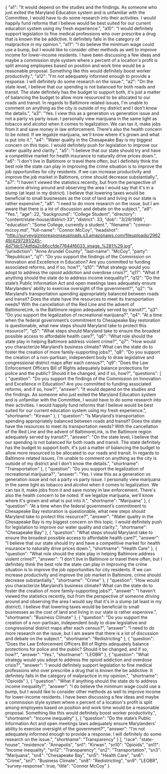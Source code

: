 {
  "a1": "It would depend on the studies and the findings.   As someone who just exited the Maryland Education system and is unfamiliar with the Committee, I would have to do some research into their activities. I would happily fund reforms that I believe would be best suited for our current education system using my fresh experience.",
  "a10": "I would definitely support legislation to fine medical professions who over prescribe a drug that is known the be addictive. It definitely falls in the category of malpractice in my opinion.",
  "a11": "I do believe the minimum wage could use a bump, but I would like to consider other methods as well to improve income for lower-income residents.   I have been discussing a few ideas and maybe a commission style system where x percent of a location's profit is split among employees based on position and work time would be a reasonable proposal. Something like this would definitely boost worker productivity.",
  "a12": "I'm not adequately informed enough to provide a response. I will definitely do some research on the issue.",
  "a2": "On the state level, I believe that our spending is not balanced for both roads and transit. The state definitely has the budget to support both, it's just a matter of balancing the budget to allow more resourced to be allocated to our roads and transit.  In regards to Baltimore related issues, I'm unable to comment on anything as the city is outside of my district and I don't know the details.",
  "a3": "Yes. I view this as a generation vs generation issue and not a party vs party issue.  I personally view marijuana in the same light as tobacco and alcohol when it comes to legalization. We can tax it, make jobs from it and save money in law enforcement. There's also the health concern to be noted. If we legalize marijuana, we'll know where it's grown and what is put into it.",
  "a4": "Water quality in the Chesapeake Bay is my biggest concern on this topic. I would definitely push for legislation to improve our water quality and clarity.",
  "a5": "I believe that our state should try and have a competitive market for health insurance to naturally drive prices down.",
  "a6": "I don't live in Baltimore or travel there often, but I definitely think the best role the state can play in improving the crime situation is to improve the job opportunities for city residents. If we can increase productivity and improve the job market in Baltimore, crime should decrease substantially.",
  "a7": "I haven't viewed the statistics recently, but from the perspective of someone driving around and observing the area I would say that it's in a slump (at least in my district). I believe that lowering taxes would be beneficial to small businesses as the cost of land and living in our state is rather expensive.",
  "a8": "I need to do more research on the issue, but I am aware that there is a lot of discussion and debate on the subject.",
  "a9": "Yes.",
  "age": 22,
  "background": "College Student",
  "directory": "content/state-house/district-33",
  "district": 33,
  "dob": "3/29/1996",
  "education": "Some College, currently a student.",
  "filename": "connor-mccoy.md",
  "full-name": "Connor McCoy",
  "headshot": "http://surveygizmoresponseuploads.s3.amazonaws.com/fileuploads/296249/4297291/245-4d71dc574dfda2c86ccfde77644f6033_image_%281%29.jpg",
  "jurisdiction": "Anne Arundel County",
  "last-name": "McCoy",
  "party": "Republican",
  "q1": "Do you support the findings of the Commission on Innovation and Excellence in Education? Are you committed to funding associated reforms, and if so, how?",
  "q10": "What strategy would you adopt to address the opioid addiction and overdose crisis?",
  "q11": "What if anything should the state do to address income inequality?",
  "q12": "Do the state’s Public Information Act and open meetings laws adequately ensure Marylanders’ ability to exercise oversight of the government?",
  "q2": "Is Maryland’s transportation spending appropriately balanced between roads and transit? Does the state have the resources to meet its transportation needs? With the cancellation of the Red Line and the advent of BaltimoreLink, is the Baltimore region adequately served by transit?",
  "q3": "Do you support the legalization of recreational marijuana?",
  "q4": "At a time when the federal government’s commitment to Chesapeake Bay restoration is questionable, what new steps should Maryland take to protect this resource?",
  "q5": "What steps should Maryland take to ensure the broadest possible access to affordable health care?",
  "q6": "What role should the state play in helping Baltimore address violent crime?",
  "q7": "How would you characterize Maryland’s business climate? What can the state do to foster the creation of more family-supporting jobs?",
  "q8": "Do you support the creation of a non-partisan, independent body to draw legislative and congressional district maps after each census?",
  "q9": "Does the Law Enforcement Officers Bill of Rights adequately balance protections for police and the public? Should it be changed, and if so, how?",
  "questions": [
    {
      "question": "Do you support the findings of the Commission on Innovation and Excellence in Education? Are you committed to funding associated reforms, and if so, how?",
      "answer": "It would depend on the studies and the findings.   As someone who just exited the Maryland Education system and is unfamiliar with the Committee, I would have to do some research into their activities. I would happily fund reforms that I believe would be best suited for our current education system using my fresh experience.",
      "shortname": "Kirwan"
    },
    {
      "question": "Is Maryland’s transportation spending appropriately balanced between roads and transit? Does the state have the resources to meet its transportation needs? With the cancellation of the Red Line and the advent of BaltimoreLink, is the Baltimore region adequately served by transit?",
      "answer": "On the state level, I believe that our spending is not balanced for both roads and transit. The state definitely has the budget to support both, it's just a matter of balancing the budget to allow more resourced to be allocated to our roads and transit.  In regards to Baltimore related issues, I'm unable to comment on anything as the city is outside of my district and I don't know the details.",
      "shortname": "Transportation"
    },
    {
      "question": "Do you support the legalization of recreational marijuana?",
      "answer": "Yes. I view this as a generation vs generation issue and not a party vs party issue.  I personally view marijuana in the same light as tobacco and alcohol when it comes to legalization. We can tax it, make jobs from it and save money in law enforcement. There's also the health concern to be noted. If we legalize marijuana, we'll know where it's grown and what is put into it.",
      "shortname": "Marijuana"
    },
    {
      "question": "At a time when the federal government’s commitment to Chesapeake Bay restoration is questionable, what new steps should Maryland take to protect this resource?",
      "answer": "Water quality in the Chesapeake Bay is my biggest concern on this topic. I would definitely push for legislation to improve our water quality and clarity.",
      "shortname": "Chesapeake Bay"
    },
    {
      "question": "What steps should Maryland take to ensure the broadest possible access to affordable health care?",
      "answer": "I believe that our state should try and have a competitive market for health insurance to naturally drive prices down.",
      "shortname": "Health Care"
    },
    {
      "question": "What role should the state play in helping Baltimore address violent crime?",
      "answer": "I don't live in Baltimore or travel there often, but I definitely think the best role the state can play in improving the crime situation is to improve the job opportunities for city residents. If we can increase productivity and improve the job market in Baltimore, crime should decrease substantially.",
      "shortname": "Crime"
    },
    {
      "question": "How would you characterize Maryland’s business climate? What can the state do to foster the creation of more family-supporting jobs?",
      "answer": "I haven't viewed the statistics recently, but from the perspective of someone driving around and observing the area I would say that it's in a slump (at least in my district). I believe that lowering taxes would be beneficial to small businesses as the cost of land and living in our state is rather expensive.",
      "shortname": "Business Climate"
    },
    {
      "question": "Do you support the creation of a non-partisan, independent body to draw legislative and congressional district maps after each census?",
      "answer": "I need to do more research on the issue, but I am aware that there is a lot of discussion and debate on the subject.",
      "shortname": "Redistricting"
    },
    {
      "question": "Does the Law Enforcement Officers Bill of Rights adequately balance protections for police and the public? Should it be changed, and if so, how?",
      "answer": "Yes.",
      "shortname": "LEOBR"
    },
    {
      "question": "What strategy would you adopt to address the opioid addiction and overdose crisis?",
      "answer": "I would definitely support legislation to fine medical professions who over prescribe a drug that is known the be addictive. It definitely falls in the category of malpractice in my opinion.",
      "shortname": "Opioids"
    },
    {
      "question": "What if anything should the state do to address income inequality?",
      "answer": "I do believe the minimum wage could use a bump, but I would like to consider other methods as well to improve income for lower-income residents.   I have been discussing a few ideas and maybe a commission style system where x percent of a location's profit is split among employees based on position and work time would be a reasonable proposal. Something like this would definitely boost worker productivity.",
      "shortname": "Income inequality"
    },
    {
      "question": "Do the state’s Public Information Act and open meetings laws adequately ensure Marylanders’ ability to exercise oversight of the government?",
      "answer": "I'm not adequately informed enough to provide a response. I will definitely do some research on the issue.",
      "shortname": "Transparency"
    }
  ],
  "race": "state-house",
  "residence": "Annapolis",
  "sn1": "Kirwan",
  "sn10": "Opioids",
  "sn11": "Income inequality",
  "sn12": "Transparency",
  "sn2": "Transportation",
  "sn3": "Marijuana",
  "sn4": "Chesapeake Bay",
  "sn5": "Health Care",
  "sn6": "Crime",
  "sn7": "Business Climate",
  "sn8": "Redistricting",
  "sn9": "LEOBR",
  "survey-response": true,
  "title": "Connor McCoy"
}
